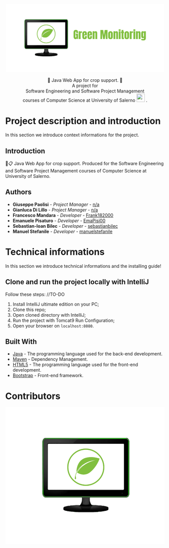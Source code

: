 <p align = "center">
  <img src = "https://raw.githubusercontent.com/EmaPisi00/GreenMonitoring/master/src/main/webapp/img/fullLogo.png" width = "500" heigth = "500">
</p>

<p align = "center">
  🌱 Java Web App for crop support. 🌱
  <br>
  A project for
  <br>
  Software Engineering and Software Project Management 
  <br>
  courses of Computer Science at University of Salerno <img src="https://th.bing.com/th/id/OIP.bzx-CjuN2g7JEu7Yah_cRAHaHa?pid=ImgDet&w=350&h=350&rs=1" style="height: 26px; width: 26px"/> .
</p>

# Project description and introduction

In this section we introduce context informations for the project.

## Introduction

🌱📋 Java Web App for crop support. Produced for the Software Engineering and Software Project Management courses of Computer Science at University of Salerno.

## Authors

* **Giuseppe Paolisi**      - *Project Manager*   - [n/a](n/a)
* **Gianluca Di Lillo**      - *Project Manager*   - [n/a](n/a)
* **Francesco Mandara**       - *Developer*         - [Frank182000](https://github.com/Frank182000)
* **Emanuele Pisaturo**    - *Developer*         - [EmaPisi00](https://github.com/EmaPisi00)
* **Sebastian-Ioan Bilec**   - *Developer*         - [sebastianbilec](https://github.com/sebastianbilec)
* **Manuel Stefanile**      - *Developer*         - [manuelstefanile](https://github.com/manuelstefanile)

# Technical informations

In this section we introduce technical informations and the installing guide!

## Clone and run the project locally with IntelliJ

Follow these steps:
//TO-DO

1. Install IntelliJ ultimate edition on your PC;
2. Clone this repo;
3. Open cloned directory with IntelliJ;
4. Run the project with Tomcat9 Run Configuration;
5. Open your browser on `localhost:8080`.

## Built With

* [Java](https://jdk.java.net/15/) - The programming language used for the back-end development.
* [Maven](https://maven.apache.org/) - Dependency Management.
* [HTML5](https://www.w3schools.com/html/default.asp) - The programming language used for the front-end development.
* [Bootstrap](https://getboostrap.com/) - Front-end framework.

# Contributors

<a href="https://github.com/EmaPisi00/GreenMonitoring/graphs/contributors">
  <img src="https://raw.githubusercontent.com/EmaPisi00/GreenMonitoring/master/src/main/webapp/img/zoomed_lg2.png" />
</a>
